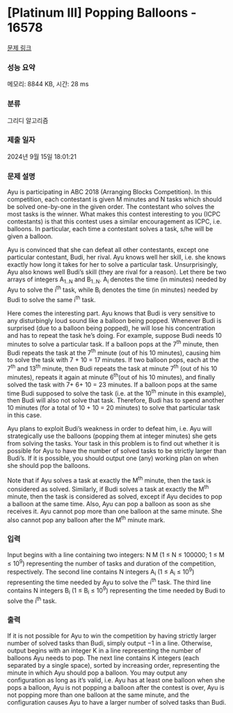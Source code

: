 # [Platinum III] Popping Balloons - 16578 

[문제 링크](https://www.acmicpc.net/problem/16578) 

### 성능 요약

메모리: 8844 KB, 시간: 28 ms

### 분류

그리디 알고리즘

### 제출 일자

2024년 9월 15일 18:01:21

### 문제 설명

<p>Ayu is participating in ABC 2018 (Arranging Blocks Competition). In this competition, each contestant is given M minutes and N tasks which should be solved one-by-one in the given order. The contestant who solves the most tasks is the winner. What makes this contest interesting to you (ICPC contestants) is that this contest uses a similar encouragement as ICPC, i.e. balloons. In particular, each time a contestant solves a task, s/he will be given a balloon.</p>

<p>Ayu is convinced that she can defeat all other contestants, except one particular contestant, Budi, her rival. Ayu knows well her skill, i.e. she knows exactly how long it takes for her to solve a particular task. Unsurprisingly, Ayu also knows well Budi’s skill (they are rival for a reason). Let there be two arrays of integers A<sub>1..N</sub> and B<sub>1..N</sub>. A<sub>i</sub> denotes the time (in minutes) needed by Ayu to solve the i<sup>th</sup> task, while B<sub>i</sub> denotes the time (in minutes) needed by Budi to solve the same i<sup>th</sup> task.</p>

<p>Here comes the interesting part. Ayu knows that Budi is very sensitive to any disturbingly loud sound like a balloon being popped. Whenever Budi is surprised (due to a balloon being popped), he will lose his concentration and has to repeat the task he’s doing. For example, suppose Budi needs 10 minutes to solve a particular task. If a balloon pops at the 7<sup>th</sup> minute, then Budi repeats the task at the 7<sup>th</sup> minute (out of his 10 minutes), causing him to solve the task with 7 + 10 = 17 minutes. If two balloon pops, each at the 7<sup>th</sup> and 13<sup>th</sup> minute, then Budi repeats the task at minute 7<sup>th</sup> (out of his 10 minutes), repeats it again at minute 6<sup>th</sup>(out of his 10 minutes), and finally solved the task with 7+ 6+ 10 = 23 minutes. If a balloon pops at the same time Budi supposed to solve the task (i.e. at the 10<sup>th</sup> minute in this example), then Budi will also not solve that task. Therefore, Budi has to spend another 10 minutes (for a total of 10 + 10 = 20 minutes) to solve that particular task in this case.</p>

<p>Ayu plans to exploit Budi’s weakness in order to defeat him, i.e. Ayu will strategically use the balloons (popping them at integer minutes) she gets from solving the tasks. Your task in this problem is to find out whether it is possible for Ayu to have the number of solved tasks to be strictly larger than Budi’s. If it is possible, you should output one (any) working plan on when she should pop the balloons.</p>

<p>Note that if Ayu solves a task at exactly the M<sup>th</sup> minute, then the task is considered as solved. Similarly, if Budi solves a task at exactly the M<sup>th</sup> minute, then the task is considered as solved, except if Ayu decides to pop a balloon at the same time. Also, Ayu can pop a balloon as soon as she receives it. Ayu cannot pop more than one balloon at the same minute. She also cannot pop any balloon after the M<sup>th</sup> minute mark.</p>

### 입력 

 <p>Input begins with a line containing two integers: N M (1 ≤ N ≤ 100000; 1 ≤ M ≤ 10<sup>9</sup>) representing the number of tasks and duration of the competition, respectively. The second line contains N integers A<sub>i</sub> (1 ≤ A<sub>i</sub> ≤ 10<sup>9</sup>) representing the time needed by Ayu to solve the i<sup>th</sup> task. The third line contains N integers B<sub>i</sub> (1 ≤ B<sub>i</sub> ≤ 10<sup>9</sup>) representing the time needed by Budi to solve the i<sup>th</sup> task.</p>

### 출력 

 <p>If it is not possible for Ayu to win the competition by having strictly larger number of solved tasks than Budi, simply output −1 in a line. Otherwise, output begins with an integer K in a line representing the number of balloons Ayu needs to pop. The next line contains K integers (each separated by a single space), sorted by increasing order, representing the minute in which Ayu should pop a balloon. You may output any configuration as long as it’s valid, i.e. Ayu has at least one balloon when she pops a balloon, Ayu is not popping a balloon after the contest is over, Ayu is not popping more than one balloon at the same minute, and the configuration causes Ayu to have a larger number of solved tasks than Budi.</p>

